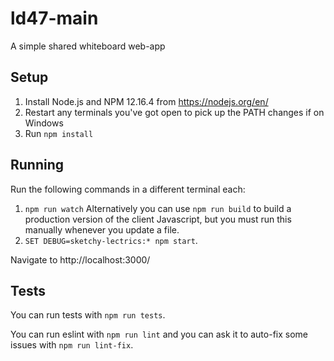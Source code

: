 # ld47-main

A simple shared whiteboard web-app

## Setup

1. Install Node.js and NPM 12.16.4 from https://nodejs.org/en/
2. Restart any terminals you've got open to pick up the PATH changes if on Windows
3. Run `npm install`

## Running

Run the following commands in a different terminal each:
1. `npm run watch`
Alternatively you can use `npm run build` to build a production version of the client Javascript, but
you must run this manually whenever you update a file.
2. `SET DEBUG=sketchy-lectrics:* npm start`.

Navigate to http://localhost:3000/

## Tests

You can run tests with `npm run tests`.

You can run eslint with `npm run lint` and you can ask it to auto-fix some issues with `npm run lint-fix`.
